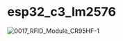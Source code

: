 # esp32_c3_lm2576
![0017_RFID_Module_CR95HF-1](https://github.com/memetteminarslan/esp32_c3_lm2576/assets/74721347/46a2d4e2-4f79-4854-b09b-ff7fb00e220d)
